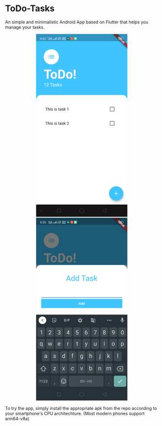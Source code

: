 # ToDo-Tasks
An simple and minimalistic Android App based on Flutter that helps you manage your tasks.  


<p align="center">
  <img src="https://github.com/amanagarwal-x/ToDo-Tasks/blob/master/Screenshot_1.png" width="300" >
  <img src="https://github.com/amanagarwal-x/ToDo-Tasks/blob/master/Screenshot_2.png" width="300" >
</p>  


To try the app, simply install the appropriate apk from the repo according to your smartphone's CPU architechture. (Most modern phones support arm64-v8a)
